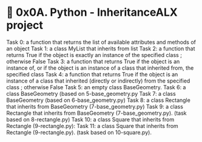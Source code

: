 # :snake: 0x0A. Python - InheritanceALX project
Task 0: a function that returns the list of available attributes and methods of an object
Task 1: a class MyList that inherits from list
Task 2: a function that returns True if the object is exactly an instance of the specified class ; otherwise False
Task 3: a function that returns True if the object is an instance of, or if the object is an instance of a class that inherited from, the specified class
Task 4: a function that returns True if the object is an instance of a class that inherited (directly or indirectly) from the specified class ; otherwise False
Task 5:  an empty class BaseGeometry.
Task 6: a class BaseGeometry (based on 5-base_geometry.py
Task 7: a class BaseGeometry (based on 6-base_geometry.py)
Task 8: a class Rectangle that inherits from BaseGeometry (7-base_geometry.py)
Task 9:  a class Rectangle that inherits from BaseGeometry (7-base_geometry.py). (task based on 8-rectangle.py)
Task 10: a class Square that inherits from Rectangle (9-rectangle.py):
Task 11: a class Square that inherits from Rectangle (9-rectangle.py). (task based on 10-square.py).



